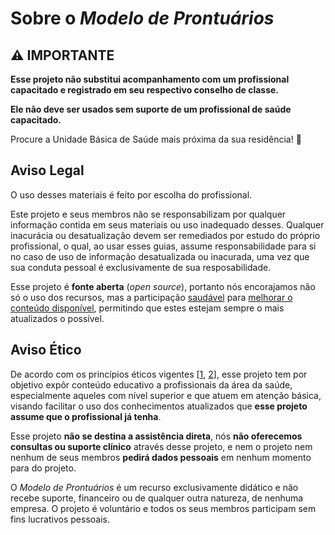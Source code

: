 # Sobre o *Modelo de Prontuários*

## :warning: IMPORTANTE

**Esse projeto não substitui acompanhamento com um profissional capacitado e registrado em seu respectivo conselho de classe.**

**Ele não deve ser usados sem suporte de um profissional de saúde capacitado.**

Procure a Unidade Básica de Saúde mais próxima da sua residência! :hospital:

## Aviso Legal

O uso desses materiais é feito por escolha do profissional.

Este projeto e seus membros não se responsabilizam por qualquer informação contida em seus materiais ou uso inadequado desses. Qualquer inacurácia ou desatualização devem ser remediados por estudo do próprio profissional, o qual, ao usar esses guias, assume responsabilidade para si no caso de uso de informação desatualizada ou inacurada, uma vez que sua conduta pessoal é exclusivamente de sua resposabilidade.

Esse projeto é **fonte aberta** (*open source*), portanto nós encorajamos não só o uso dos recursos, mas a participação [saudável](CODE-OF-CONDUCT.md) para [melhorar o conteúdo disponível](CONTRIBUTING.md), permitindo que estes estejam sempre o mais atualizados o possível.

## Aviso Ético

De acordo com os princípios éticos vigentes [[1], [2]], esse projeto tem por objetivo expôr conteúdo educativo a profissionais da área da saúde, especialmente aqueles com nível superior e que atuem em atenção básica, visando facilitar o uso dos conhecimentos atualizados que **esse projeto assume que o profissional já tenha**.

Esse projeto **não se destina a assistência direta**, nós **não oferecemos consultas ou suporte clínico** através desse projeto, e nem o projeto nem nenhum de seus membros **pedirá dados pessoais** em nenhum momento para do projeto.

O *Modelo de Prontuários* é um recurso exclusivamente didático e não recebe suporte, financeiro ou de qualquer outra natureza, de nenhuma empresa. O projeto é voluntário e todos os seus membros participam sem fins lucrativos pessoais.

[1]: https://www.cremesp.org.br/?siteAcao=Publicacoes&acao=detalhes_capitulos&cod_capitulo=26
[2]: https://www.cremesp.org.br/?siteAcao=Publicacoes&acao=detalhes_capitulos&cod_capitulo=27
